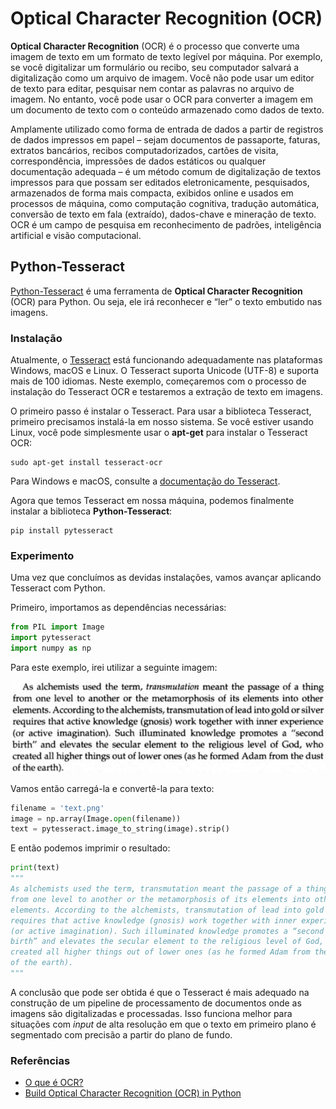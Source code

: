 # Optical Character Recognition (OCR)

**Optical Character Recognition** (OCR) é o processo que converte uma imagem de texto em um formato de texto legível por máquina. Por exemplo, se você digitalizar um formulário ou recibo, seu computador salvará a digitalização como um arquivo de imagem. Você não pode usar um editor de texto para editar, pesquisar nem contar as palavras no arquivo de imagem. No entanto, você pode usar o OCR para converter a imagem em um documento de texto com o conteúdo armazenado como dados de texto.

Amplamente utilizado como forma de entrada de dados a partir de registros de dados impressos em papel – sejam documentos de passaporte, faturas, extratos bancários, recibos computadorizados, cartões de visita, correspondência, impressões de dados estáticos ou qualquer documentação adequada – é um método comum de digitalização de textos impressos para que possam ser editados eletronicamente, pesquisados, armazenados de forma mais compacta, exibidos online e usados em processos de máquina, como computação cognitiva, tradução automática, conversão de texto em fala (extraído), dados-chave e mineração de texto. OCR é um campo de pesquisa em reconhecimento de padrões, inteligência artificial e visão computacional.

## Python-Tesseract

[Python-Tesseract](https://pypi.org/project/pytesseract/) é uma ferramenta de **Optical Character Recognition** (OCR) para Python. Ou seja, ele irá reconhecer e “ler” o texto embutido nas imagens.

### Instalação

Atualmente, o [Tesseract](https://github.com/tesseract-ocr/tesseract) está funcionando adequadamente nas plataformas Windows, macOS e Linux. O Tesseract suporta Unicode (UTF-8) e suporta mais de 100 idiomas. Neste exemplo, começaremos com o processo de instalação do Tesseract OCR e testaremos a extração de texto em imagens.

O primeiro passo é instalar o Tesseract. Para usar a biblioteca Tesseract, primeiro precisamos instalá-la em nosso sistema. Se você estiver usando Linux, você pode simplesmente usar o **apt-get** para instalar o Tesseract OCR:

```
sudo apt-get install tesseract-ocr
```

Para Windows e macOS, consulte a [documentação do Tesseract](https://tesseract-ocr.github.io/tessdoc/).

Agora que temos Tesseract em nossa máquina, podemos finalmente instalar a biblioteca **Python-Tesseract**:

```
pip install pytesseract
```

### Experimento

Uma vez que concluímos as devidas instalações, vamos avançar aplicando Tesseract com Python. 

Primeiro, importamos as dependências necessárias:

```python
from PIL import Image
import pytesseract
import numpy as np
```

Para este exemplo, irei utilizar a seguinte imagem:

![img](https://raw.githubusercontent.com/the-akira/PythonExperimentos/master/Imagens/OCR/text.png)

Vamos então carregá-la e convertê-la para texto:

```python
filename = 'text.png'
image = np.array(Image.open(filename))
text = pytesseract.image_to_string(image).strip()
```

E então podemos imprimir o resultado:

```python
print(text)
"""
As alchemists used the term, transmutation meant the passage of a thing
from one level to another or the metamorphosis of its elements into other
elements. According to the alchemists, transmutation of lead into gold or silver
requires that active knowledge (gnosis) work together with inner experience
(or active imagination). Such illuminated knowledge promotes a “second
birth” and elevates the secular element to the religious level of God, who
created all higher things out of lower ones (as he formed Adam from the dust
of the earth).
"""
```

A conclusão que pode ser obtida é que o Tesseract é mais adequado na construção de um pipeline de processamento de documentos onde as imagens são digitalizadas e processadas. Isso funciona melhor para situações com *input* de alta resolução em que o texto em primeiro plano é segmentado com precisão a partir do plano de fundo.

### Referências

- [O que é OCR?](https://aws.amazon.com/pt/what-is/ocr/)
- [Build Optical Character Recognition (OCR) in Python](https://towardsdatascience.com/build-optical-character-recognition-ocr-in-python-28d1c7b77da3)